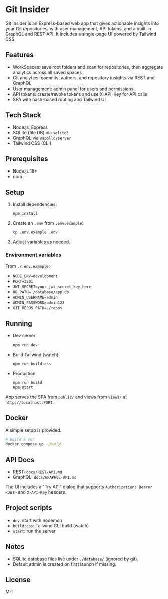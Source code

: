 # Git Insider

Git Insider is an Express-based web app that gives actionable insights into your Git repositories, with user management, API tokens, and a built-in GraphQL and REST API. It includes a single-page UI powered by Tailwind CSS.

## Features
- WorkSpaces: save root folders and scan for repositories, then aggregate analytics across all saved spaces
- Git analytics: commits, authors, and repository insights via REST and GraphQL
- User management: admin panel for users and permissions
- API tokens: create/revoke tokens and use X-API-Key for API calls
- SPA with hash-based routing and Tailwind UI

## Tech Stack
- Node.js, Express
- SQLite (file DB) via `sqlite3`
- GraphQL via `@apollo/server`
- Tailwind CSS (CLI)

## Prerequisites
- Node.js 18+
- npm

## Setup
1. Install dependencies:
   ```bash
   npm install
   ```
2. Create an `.env` from `.env.example`:
   ```bash
   cp .env.example .env
   ```
3. Adjust variables as needed.

### Environment variables
From `./.env.example`:
- `NODE_ENV=development`
- `PORT=3201`
- `JWT_SECRET=your_jwt_secret_key_here`
- `DB_PATH=./database/app.db`
- `ADMIN_USERNAME=admin`
- `ADMIN_PASSWORD=admin123`
- `GIT_REPOS_PATH=./repos`

## Running
- Dev server:
  ```bash
  npm run dev
  ```
- Build Tailwind (watch):
  ```bash
  npm run build:css
  ```
- Production:
  ```bash
  npm run build
  npm start
  ```

App serves the SPA from `public/` and views from `views/` at `http://localhost:PORT`.

## Docker
A simple setup is provided.
```bash
# build & run
docker compose up --build
```

## API Docs
- REST: `docs/REST-API.md`
- GraphQL: `docs/GRAPHQL-API.md`

The UI includes a "Try API" dialog that supports `Authorization: Bearer <JWT>` and `X-API-Key` headers.

## Project scripts
- `dev`: start with nodemon
- `build:css`: Tailwind CLI build (watch)
- `start`: run the server

## Notes
- SQLite database files live under `./database/` (ignored by git).
- Default admin is created on first launch if missing.

## License
MIT

